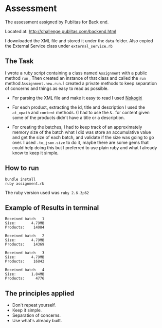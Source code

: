 # Assessment

The assessment assigned by Publitas for Back end.

Located at: http://challenge.publitas.com/backend.html

I downloaded the XML file and stored it under the `data` folder.
Also copied the External Service class under `external_service.rb`

## The Task

  I wrote a ruby script containing a class named `Assignment` with a public method `run` , Then created an instance of that class and called the `run` method `Assignment.new.run`. I created a private methods to keep separation of concerns and things as easy to read as possible.  

- For parsing the XML file and make it easy to read I used [Nokogiri](https://nokogiri.org/tutorials/parsing_an_html_xml_document.html)

- For each product, extracting the id, title and description I used the `at_xpath` and `content` methods. (I had to use the `&.` for content given some of the products didn't have a title or a description.

- For creating the batches, I had to keep track of an approximately memory size of the batch what I did was store an accumulative value and get the size of each batch, and validate if the size was going to go over. I used `.to_json.size` to do it, maybe there are some gems that could help doing this but I preferred to use plain ruby and what I already know to keep it simple.

  
## How to run

```
bundle install
ruby assignment.rb
```
  The ruby version used was `ruby 2.6.3p62` 

## Example of Results in terminal

    Received batch   1
    Size:       4.79MB
    Products:    14084
    
    Received batch   2
    Size:       4.79MB
    Products:    14369
    
    Received batch   3
    Size:       4.79MB
    Products:    16842
    
    Received batch   4
    Size:       1.84MB
    Products:     4776

## The principles applied
- Don't repeat yourself.
- Keep it simple.
- Separation of concerns.
- Use what's already built.

